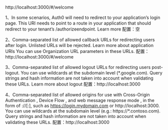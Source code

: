 http://localhost:3000/#/welcome

1、In some scenarios, Auth0 will need to redirect to your application’s login page. This URI needs to point to a route in your application that should redirect to your tenant’s /authorizeendpoint. Learn more
配置：空

2、Comma-separated list of allowed callback URLs for redirecting users after login. Unlisted URLs will be rejected. Learn more about application URIs
You can use Organization URL
 parameters in these URLs.
配置：http://localhost:3000/#/welcome

3、Comma-separated list of allowed logout URLs for redirecting users post-logout. You can use wildcards at the subdomain level (*.google.com). Query strings and hash information are not taken into account when validating these URLs. Learn more about logout
配置：http://localhost:3000

4、Comma-separated list of allowed origins for use with Cross-Origin Authentication
, Device Flow
, and web message response mode
, in the form of <scheme>://<host>[:<port>], such as https://login.mydomain.com   or http://localhost:3000. You can use wildcards at the subdomain level (e.g.: https://*.contoso.com). Query strings and hash information are not taken into account when validating these URLs.
配置：http://localhost:3000
